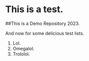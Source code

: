 # This is a test.

##This is a Demo Repository 2023.

And now for some delicious test lists.

1. Lol.
1. Omegalol.
1. Trololol.
